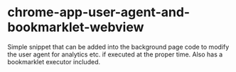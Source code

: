 chrome-app-user-agent-and-bookmarklet-webview
=============================================

Simple snippet that can be added into the background page code to modify the user agent for analytics etc. if executed at the proper time. Also has a bookmarklet executor included.
